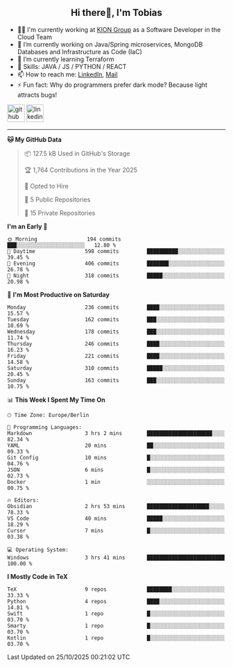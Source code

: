 <h2 align="center">Hi there👋, I'm Tobias</h2>

- 🧑‍💼 I'm currently working at [KION Group](https://www.kiongroup.com/) as a Software Developer in the Cloud Team
- 🔭 I’m currently working on Java/Spring microservices, MongoDB Databases and Infrastructure as Code (IaC)
- 🌱 I’m currently learning Terraform
- 💪 Skills: JAVA / JS / PYTHON / REACT
- 📫 How to reach me: [LinkedIn](https://www.linkedin.com/in/tgoetz), [Mail](mailto:mail@tobiasgoetz.com) 
- ⚡ Fun fact: Why do programmers prefer dark mode? Because light attracts bugs!

[<img src='https://cdn.jsdelivr.net/npm/simple-icons@3.0.1/icons/github.svg' alt='github' height='40'>](https://github.com/TobiasGoetz)  [<img src='https://cdn.jsdelivr.net/npm/simple-icons@3.0.1/icons/linkedin.svg' alt='linkedin' height='40'>](https://www.linkedin.com/in/tgoetz/)  

---

<!--START_SECTION:waka-->
**🐱 My GitHub Data** 

> 📦 127.5 kB Used in GitHub's Storage 
 > 
> 🏆 1,764 Contributions in the Year 2025
 > 
> 💼 Opted to Hire
 > 
> 📜 5 Public Repositories 
 > 
> 🔑 15 Private Repositories 
 > 
**I'm an Early 🐤** 

```text
🌞 Morning                194 commits         ███░░░░░░░░░░░░░░░░░░░░░░   12.80 % 
🌆 Daytime                598 commits         ██████████░░░░░░░░░░░░░░░   39.45 % 
🌃 Evening                406 commits         ███████░░░░░░░░░░░░░░░░░░   26.78 % 
🌙 Night                  318 commits         █████░░░░░░░░░░░░░░░░░░░░   20.98 % 
```
📅 **I'm Most Productive on Saturday** 

```text
Monday                   236 commits         ████░░░░░░░░░░░░░░░░░░░░░   15.57 % 
Tuesday                  162 commits         ███░░░░░░░░░░░░░░░░░░░░░░   10.69 % 
Wednesday                178 commits         ███░░░░░░░░░░░░░░░░░░░░░░   11.74 % 
Thursday                 246 commits         ████░░░░░░░░░░░░░░░░░░░░░   16.23 % 
Friday                   221 commits         ████░░░░░░░░░░░░░░░░░░░░░   14.58 % 
Saturday                 310 commits         █████░░░░░░░░░░░░░░░░░░░░   20.45 % 
Sunday                   163 commits         ███░░░░░░░░░░░░░░░░░░░░░░   10.75 % 
```


📊 **This Week I Spent My Time On** 

```text
🕑︎ Time Zone: Europe/Berlin

💬 Programming Languages: 
Markdown                 3 hrs 2 mins        █████████████████████░░░░   82.34 % 
YAML                     20 mins             ██░░░░░░░░░░░░░░░░░░░░░░░   09.33 % 
Git Config               10 mins             █░░░░░░░░░░░░░░░░░░░░░░░░   04.76 % 
JSON                     6 mins              █░░░░░░░░░░░░░░░░░░░░░░░░   02.73 % 
Docker                   1 min               ░░░░░░░░░░░░░░░░░░░░░░░░░   00.75 % 

🔥 Editors: 
Obsidian                 2 hrs 53 mins       ████████████████████░░░░░   78.33 % 
VS Code                  40 mins             █████░░░░░░░░░░░░░░░░░░░░   18.29 % 
Cursor                   7 mins              █░░░░░░░░░░░░░░░░░░░░░░░░   03.38 % 

💻 Operating System: 
Windows                  3 hrs 41 mins       █████████████████████████   100.00 % 
```

**I Mostly Code in TeX** 

```text
TeX                      9 repos             ████████░░░░░░░░░░░░░░░░░   33.33 % 
Python                   4 repos             ████░░░░░░░░░░░░░░░░░░░░░   14.81 % 
Swift                    1 repo              █░░░░░░░░░░░░░░░░░░░░░░░░   03.70 % 
Smarty                   1 repo              █░░░░░░░░░░░░░░░░░░░░░░░░   03.70 % 
Kotlin                   1 repo              █░░░░░░░░░░░░░░░░░░░░░░░░   03.70 % 
```




 Last Updated on 25/10/2025 00:21:02 UTC
<!--END_SECTION:waka-->
